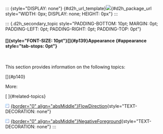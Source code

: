 ::: {style="DISPLAY: none"}
[](ms-xhelp:///?Id=d2h_url_template){#d2h_url_template}![](!package_url!){#d2h_package_url style="WIDTH: 0px; DISPLAY: none; HEIGHT: 0px"}
:::

::: {.d2h_secondary_topic style="PADDING-BOTTOM: 10pt; MARGIN: 0pt; PADDING-LEFT: 0pt; PADDING-RIGHT: 0pt; PADDING-TOP: 0pt"}
#### []{style="FONT-SIZE: 10pt"}[]{#p139}Appearance {#appearance style="tab-stops: 0pt"}

 

This section provides information on the following topics:

[]{#p140} 

More:

[ ]{#related-topics}

[![](button.gif){border="0" align="absMiddle"}FlowDirection](ms-xhelp:///?Id=c98e8387-bb68-4f96-b61a-c93cca9cb1b6){style="TEXT-DECORATION: none"}

[![](button.gif){border="0" align="absMiddle"}NegativeForeground](ms-xhelp:///?Id=3497f76d-9747-47dc-844b-deb05677d209){style="TEXT-DECORATION: none"}
:::
